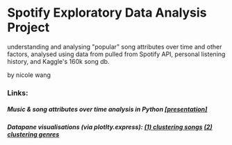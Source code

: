 # Spotify Exploratory Data Analysis Project
understanding and analysing "popular" song attributes over time and other factors,  analysed using data from pulled from Spotify API, personal listening history, and Kaggle's 160k song db. 

by nicole wang

### Links:
##### Music & song attributes over time analysis in Python [[presentation]](https://docs.google.com/presentation/d/e/2PACX-1vS8EyIIDD5y-ov50hQKtwt5qKRMaHjyxVbFllBf6g3K_o3F3rvWn7rjkoOO3CaEc2j-K6PvXcDbRPSH/pub?start=false&loop=false&delayms=3000)

##### Datapane visualisations (via plotlty.express): [(1) clustering songs](https://datapane.com/u/nickelworks/reports/aAMZP93/clustering-songs/) [(2) clustering genres](https://datapane.com/u/nickelworks/reports/E7PXzq7/clustering-genres/)
